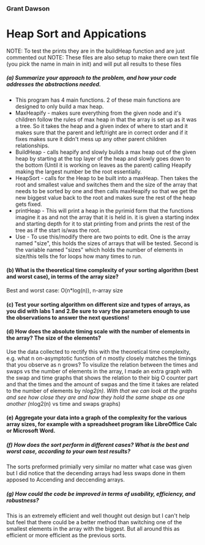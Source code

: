### Grant Dawson

# Heap Sort and Appications

NOTE: To test the prints they are in the buildHeap function and are just commented out
NOTE: These files are also setup to make there own text file (you pick the name in main in init) and will put all results to these files

##### (a)  Summarize your approach to the problem, and how your code addresses the abstractions needed.
* This program has 4 main functions. 2 of these main functions are designed to only build a max heap.
* MaxHeapify - makes sure everything from the given node and it's children follow the rules of max heap in that the array is set up as it was a tree.
So it takes the heap and a given index of where to start and it makes sure that the parent and left/right are in correct order and if it fixes makes sure it
didn't mess up any other parent children relationships.
* BuildHeap - calls heapify and slowly builds a max heap out of the given heap by starting at the top layer of the heap and slowly goes down to the bottom (Until it is working on leaves as the parent) calling Heapify making the largest number be the root essentially.
* HeapSort - calls for the Heap to be built into a maxHeap. Then takes the root and smallest value and switches them and the size of the array that needs to be sorted by one and then calls maxHeapify so that we get the new biggest value back to the root and makes sure the rest of the heap gets fixed.
* printHeap - This will print a heap in the pyrimid form that the functions imagine it as and not the array that it is held in. it is given a starting index and starting depth for it to stat printing from and prints the rest of the tree as if the start is/was the root.
* Use - To use this/modify there are two points to edit. One is the array named "size", this holds the sizes of arrays that will be tested. Second is the
      variable named "sizes" which holds the number of elements in size/this tells the for loops how many times to run.



#### (b)  What is the theoretical time complexity of your sorting algorithm (best and worst case), in terms of the array size?
Best and worst case: O(n*log(n)), n-array size
#### (c)  Test your sorting algorithm on different size and types of arrays, as you did with labs 1 and 2.Be sure to vary the parameters enough to use the observations to answer the next questions!
#### (d)  How does the absolute timing scale with the number of elements in the array?  The size of the elements?
Use the data collected to rectify this with the theoretical time complexity, e.g.  what n on-asymptotic function of n mostly closely matches the timings that you observe as n grows?
    To visulize the relation between the times and swaps vs the number of elements in the array, I made an extra graph with the swap and time graphs that
      shows the relation to their big O counter part and that the times and the amount of swpas and the time it takes are related to the number of
      elements by n*log2(n). With that we can look at the graphs and see how close they are and how they hold the same shape as one another (n*log2(n) vs time and swaps graphs)


#### (e)  Aggregate your data into a graph of the complexity for the various array sizes, for example with a spreadsheet program like LibreOffice Calc or Microsoft Word.
##### (f)  How does the sort perform in different cases?  What is the best and worst case, according to your own test results?
The sorts preformed primially very similar no matter what case was given but I did notice that the decending arrays had less swaps done in them apposed to Accending and deccending arrays.

##### (g)  How could the code be improved in terms of usability, efficiency, and robustness?
This is an extremely efficient and well thought out design but I can't help but feel that there could be a better method than switching one of the smallest elements in the array with the biggest. But all around this as efficient or more efficient as the previous sorts.
